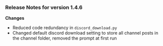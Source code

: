 ### Release Notes for version 1.4.6

**Changes**

- Reduced code redundancy in `discord_download.py`
- Changed default discord download setting to store all channel posts in the channel folder, removed the prompt at first run